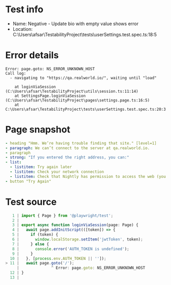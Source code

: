 # Test info

- Name: Negative - Update bio with empty value shows error
- Location: C:\Users\afsar\TestabilityProject\tests\userSettings.test.spec.ts:18:5

# Error details

```
Error: page.goto: NS_ERROR_UNKNOWN_HOST
Call log:
  - navigating to "https://qa.realworld.io/", waiting until "load"

    at loginViaSession (C:\Users\afsar\TestabilityProject\utils\session.ts:11:14)
    at SettingsPage.loginViaSession (C:\Users\afsar\TestabilityProject\pages\settings.page.ts:16:5)
    at C:\Users\afsar\TestabilityProject\tests\userSettings.test.spec.ts:20:3
```

# Page snapshot

```yaml
- heading "Hmm. We’re having trouble finding that site." [level=1]
- paragraph: We can’t connect to the server at qa.realworld.io.
- paragraph
- strong: "If you entered the right address, you can:"
- list:
  - listitem: Try again later
  - listitem: Check your network connection
  - listitem: Check that Nightly has permission to access the web (you might be connected but behind a firewall)
- button "Try Again"
```

# Test source

```ts
   1 | import { Page } from '@playwright/test';
   2 |
   3 | export async function loginViaSession(page: Page) {
   4 |   await page.addInitScript(([token]) => {
   5 |     if (token) {
   6 |       window.localStorage.setItem('jwtToken', token);
   7 |     } else {
   8 |       console.error('AUTH_TOKEN is undefined');
   9 |     }
  10 |   }, [process.env.AUTH_TOKEN || '']);
> 11 |   await page.goto('/');
     |              ^ Error: page.goto: NS_ERROR_UNKNOWN_HOST
  12 | }
  13 |
```